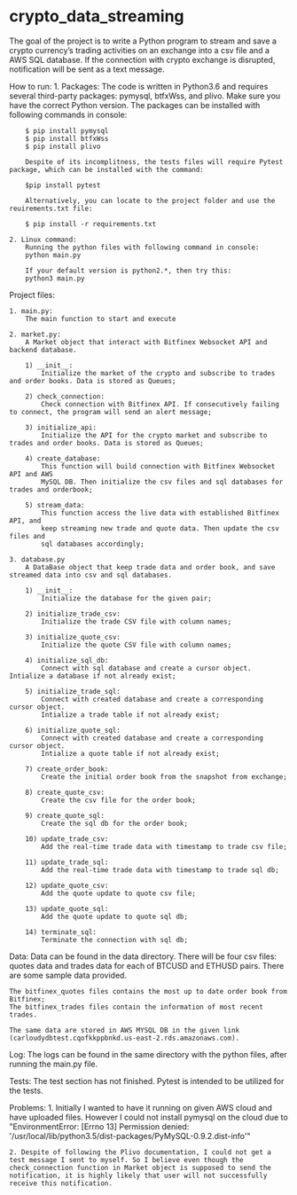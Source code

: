 # crypto_data_streaming

The goal of the project is to write a Python program to stream and save a crypto currency’s trading activities on an exchange into a csv file and a AWS SQL database. If the connection with crypto exchange is disrupted, notification will be sent as a text message.


How to run:
	1. Packages:
		The code is written in Python3.6 and requires several third-party packages: pymysql, btfxWss, and plivo. Make sure you have the correct Python version. The packages can be installed with following commands in console:

		$ pip install pymysql
		$ pip install btfxWss
		$ pip install plivo

		Despite of its incomplitness, the tests files will require Pytest package, which can be installed with the command:

		$pip install pytest

		Alternatively, you can locate to the project folder and use the reuirements.txt file:

		$ pip install -r requirements.txt
	
	2. Linux command:
		Running the python files with following command in console:
		python main.py

		If your default version is python2.*, then try this:
		python3 main.py


Project files:

	1. main.py:
		The main function to start and execute

	2. market.py:
		A Market object that interact with Bitfinex Websocket API and backend database.

		1) __init__: 
			Initialize the market of the crypto and subscribe to trades and order books. Data is stored as Queues;

		2) check_connection:
			Check connection with Bitfinex API. If consecutively failing to connect, the program will send an alert message;

		3) initialize_api:
			Initialize the API for the crypto market and subscribe to trades and order books. Data is stored as Queues;

		4) create_database:
			This function will build connection with Bitfinex Websocket API and AWS 
	        MySQL DB. Then initialize the csv files and sql databases for trades and orderbook;
	 	
	 	5) stream_data:
	 		This function access the live data with established Bitfinex API, and 
	        keep streaming new trade and quote data. Then update the csv files and 
	        sql databases accordingly;

	3. database.py
		A DataBase object that keep trade data and order book, and save streamed data into csv and sql databases.

		1) __init__:
			Initialize the database for the given pair;

		2) initialize_trade_csv:
			Initialize the trade CSV file with column names;

		3) initialize_quote_csv:
			Initialize the quote CSV file with column names;

		4) initialize_sql_db:
			Connect with sql database and create a cursor object. Intialize a database if not already exist;

		5) initialize_trade_sql:
			Connect with created database and create a corresponding cursor object.
	        Intialize a trade table if not already exist;

	    6) initialize_quote_sql:
	    	Connect with created database and create a corresponding cursor object.
	        Intialize a quote table if not already exist;

	    7) create_order_book:
	    	Create the initial order book from the snapshot from exchange;

	    8) create_quote_csv:
	    	Create the csv file for the order book;

	   	9) create_quote_sql:
	   		Create the sql db for the order book;

	   	10) update_trade_csv:
	   		Add the real-time trade data with timestamp to trade csv file;

	   	11) update_trade_sql:
	   		Add the real-time trade data with timestamp to trade sql db;

	   	12) update_quote_csv:
	   		Add the quote update to quote csv file;

	   	13) update_quote_sql: 
	   		Add the quote update to quote sql db;

	   	14) terminate_sql:
	   		Terminate the connection with sql db;


Data:
	Data can be found in the data directory. There will be four csv files: quotes data and trades data for each of BTCUSD and ETHUSD pairs. There are some sample data provided.

	The bitfinex_quotes files contains the most up to date order book from Bitfinex;
	The bitfinex_trades files contain the information of most recent trades.

	The same data are stored in AWS MYSQL DB in the given link (carloudydbtest.cqofkkppbnkd.us-east-2.rds.amazonaws.com).


Log:
	The logs can be found in the same directory with the python files, after running the main.py file.


Tests:
	The test section has not finished. Pytest is intended to be utilized for the tests.


Problems:
	1. Initially I wanted to have it running on given AWS cloud and have uploaded files. However I could not install pymysql on the cloud due to "EnvironmentError: [Errno 13] Permission denied: '/usr/local/lib/python3.5/dist-packages/PyMySQL-0.9.2.dist-info'"

	2. Despite of following the Plivo documentation, I could not get a test message I sent to myself. So I believe even though the check_connection function in Market object is supposed to send the notification, it is highly likely that user will not successfully receive this notification.

